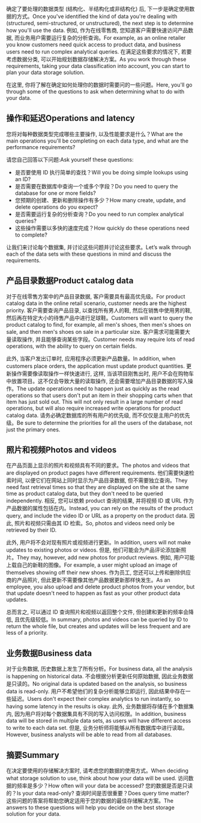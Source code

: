 <span data-ttu-id="d6bc5-101">确定了要处理的数据类型 (结构化、半结构化或非结构化) 后, 下一步是确定使用数据的方式。</span><span class="sxs-lookup"><span data-stu-id="d6bc5-101">Once you've identified the kind of data you're dealing with (structured, semi-structured, or unstructured), the next step is to determine how you'll use the data.</span></span> <span data-ttu-id="d6bc5-102">例如, 作为在线零售商, 您知道客户需要快速访问产品数据, 而业务用户需要运行复杂的分析查询。</span><span class="sxs-lookup"><span data-stu-id="d6bc5-102">For example, as an online retailer you know customers need quick access to product data, and business users need to run complex analytical queries.</span></span> <span data-ttu-id="d6bc5-103">在满足这些要求的情况下, 若要考虑数据分类, 可以开始规划数据存储解决方案。</span><span class="sxs-lookup"><span data-stu-id="d6bc5-103">As you work through these requirements, taking your data classification into account, you can start to plan your data storage solution.</span></span>

<span data-ttu-id="d6bc5-104">在这里, 你将了解在确定如何处理你的数据时需要问的一些问题。</span><span class="sxs-lookup"><span data-stu-id="d6bc5-104">Here, you'll go through some of the questions to ask when determining what to do with your data.</span></span>

## <a name="operations-and-latency"></a><span data-ttu-id="d6bc5-105">操作和延迟</span><span class="sxs-lookup"><span data-stu-id="d6bc5-105">Operations and latency</span></span>

<span data-ttu-id="d6bc5-106">您将对每种数据类型完成哪些主要操作, 以及性能要求是什么？</span><span class="sxs-lookup"><span data-stu-id="d6bc5-106">What are the main operations you'll be completing on each data type, and what are the performance requirements?</span></span>

<span data-ttu-id="d6bc5-107">请您自己回答以下问题:</span><span class="sxs-lookup"><span data-stu-id="d6bc5-107">Ask yourself these questions:</span></span>

* <span data-ttu-id="d6bc5-108">是否要使用 ID 执行简单的查找？</span><span class="sxs-lookup"><span data-stu-id="d6bc5-108">Will you be doing simple lookups using an ID?</span></span>
* <span data-ttu-id="d6bc5-109">是否需要在数据库中查询一个或多个字段？</span><span class="sxs-lookup"><span data-stu-id="d6bc5-109">Do you need to query the database for one or more fields?</span></span>
* <span data-ttu-id="d6bc5-110">您预期的创建、更新和删除操作有多少？</span><span class="sxs-lookup"><span data-stu-id="d6bc5-110">How many create, update, and delete operations do you expect?</span></span>
* <span data-ttu-id="d6bc5-111">是否需要运行复杂的分析查询？</span><span class="sxs-lookup"><span data-stu-id="d6bc5-111">Do you need to run complex analytical queries?</span></span>
* <span data-ttu-id="d6bc5-112">这些操作需要以多快的速度完成？</span><span class="sxs-lookup"><span data-stu-id="d6bc5-112">How quickly do these operations need to complete?</span></span>

<span data-ttu-id="d6bc5-113">让我们来讨论每个数据集, 并讨论这些问题并讨论这些要求。</span><span class="sxs-lookup"><span data-stu-id="d6bc5-113">Let’s walk through each of the data sets with these questions in mind and discuss the requirements.</span></span>

## <a name="product-catalog-data"></a><span data-ttu-id="d6bc5-114">产品目录数据</span><span class="sxs-lookup"><span data-stu-id="d6bc5-114">Product catalog data</span></span>

<span data-ttu-id="d6bc5-115">对于在线零售方案中的产品目录数据, 客户需要具有最高优先级。</span><span class="sxs-lookup"><span data-stu-id="d6bc5-115">For product catalog data in the online retail scenario, customer needs are the highest priority.</span></span> <span data-ttu-id="d6bc5-116">客户需要查询产品目录, 以查找所有男人的鞋, 然后在销售中使用男的鞋, 然后再在特定大小的待售产品中进行足球鞋。</span><span class="sxs-lookup"><span data-stu-id="d6bc5-116">Customers will want to query the product catalog to find, for example, all men's shoes, then men's shoes on sale, and then men's shoes on sale in a particular size.</span></span> <span data-ttu-id="d6bc5-117">客户需求可能需要大量读取操作, 并且能够查询某些字段。</span><span class="sxs-lookup"><span data-stu-id="d6bc5-117">Customer needs may require lots of read operations, with the ability to query on certain fields.</span></span>

<span data-ttu-id="d6bc5-118">此外, 当客户发出订单时, 应用程序必须更新产品数量。</span><span class="sxs-lookup"><span data-stu-id="d6bc5-118">In addition, when customers place orders, the application must update product quantities.</span></span> <span data-ttu-id="d6bc5-119">更新操作需要像读取操作一样快速进行, 这样, 当该项目刚售出时, 用户不会在购物车中放置项目。这不仅会导致大量的读取操作, 还会需要增加产品目录数据的写入操作。</span><span class="sxs-lookup"><span data-stu-id="d6bc5-119">The update operations need to happen just as quickly as the read operations so that users don't put an item in their shopping carts when that item has just sold out. This will not only result in a large number of read operations, but will also require increased write operations for product catalog data.</span></span> <span data-ttu-id="d6bc5-120">请务必确定数据库的所有用户的优先级, 而不仅仅是主用户的优先级。</span><span class="sxs-lookup"><span data-stu-id="d6bc5-120">Be sure to determine the priorities for all the users of the database, not just the primary ones.</span></span>

## <a name="photos-and-videos"></a><span data-ttu-id="d6bc5-121">照片和视频</span><span class="sxs-lookup"><span data-stu-id="d6bc5-121">Photos and videos</span></span>

<span data-ttu-id="d6bc5-122">在产品页面上显示的照片和视频具有不同的要求。</span><span class="sxs-lookup"><span data-stu-id="d6bc5-122">The photos and videos that are displayed on product pages have different requirements.</span></span> <span data-ttu-id="d6bc5-123">他们需要快速检索时间, 以便它们在网站上同时显示为产品目录数据, 但不需要独立查询。</span><span class="sxs-lookup"><span data-stu-id="d6bc5-123">They need fast retrieval times so that they are displayed on the site at the same time as product catalog data, but they don't need to be queried independently.</span></span> <span data-ttu-id="d6bc5-124">相反, 您可以依赖 product 查询的结果, 并将视频 ID 或 URL 作为产品数据的属性包括在内。</span><span class="sxs-lookup"><span data-stu-id="d6bc5-124">Instead, you can rely on the results of the product query, and include the video ID or URL as a property on the product data.</span></span> <span data-ttu-id="d6bc5-125">因此, 照片和视频只需由其 ID 检索。</span><span class="sxs-lookup"><span data-stu-id="d6bc5-125">So, photos and videos need only be retrieved by their ID.</span></span>

<span data-ttu-id="d6bc5-126">此外, 用户将不会对现有照片或视频进行更新。</span><span class="sxs-lookup"><span data-stu-id="d6bc5-126">In addition, users will not make updates to existing photos or videos.</span></span> <span data-ttu-id="d6bc5-127">但是, 他们可能会为产品评论添加新照片。</span><span class="sxs-lookup"><span data-stu-id="d6bc5-127">They may, however, add new photos for product reviews.</span></span> <span data-ttu-id="d6bc5-128">例如, 用户可能上载自己的新鞋的图像。</span><span class="sxs-lookup"><span data-stu-id="d6bc5-128">For example, a user might upload an image of themselves showing off their new shoes.</span></span> <span data-ttu-id="d6bc5-129">作为员工, 您还可以上传和删除供应商的产品照片, 但此更新不需要像其他产品数据更新那样快发生。</span><span class="sxs-lookup"><span data-stu-id="d6bc5-129">As an employee, you also upload and delete product photos from your vendor, but that update doesn't need to happen as fast as your other product data updates.</span></span> 

<span data-ttu-id="d6bc5-130">总而言之, 可以通过 ID 查询照片和视频以返回整个文件, 但创建和更新的频率会降低, 且优先级较低。</span><span class="sxs-lookup"><span data-stu-id="d6bc5-130">In summary, photos and videos can be queried by ID to return the whole file, but creates and updates will be less frequent and are less of a priority.</span></span>  

## <a name="business-data"></a><span data-ttu-id="d6bc5-131">业务数据</span><span class="sxs-lookup"><span data-stu-id="d6bc5-131">Business data</span></span>

<span data-ttu-id="d6bc5-132">对于业务数据, 历史数据上发生了所有分析。</span><span class="sxs-lookup"><span data-stu-id="d6bc5-132">For business data, all the analysis is happening on historical data.</span></span> <span data-ttu-id="d6bc5-133">不会根据分析更新任何原始数据, 因此业务数据是只读的。</span><span class="sxs-lookup"><span data-stu-id="d6bc5-133">No original data is updated based on the analysis, so business data is read-only.</span></span> <span data-ttu-id="d6bc5-134">用户不希望他们的复杂分析能够立即运行, 因此结果中存在一些延迟。</span><span class="sxs-lookup"><span data-stu-id="d6bc5-134">Users don't expect their complex analytics to run instantly, so having some latency in the results is okay.</span></span> <span data-ttu-id="d6bc5-135">此外, 业务数据将存储在多个数据集内, 因为用户将对每个数据集具有不同的写入访问权限。</span><span class="sxs-lookup"><span data-stu-id="d6bc5-135">In addition, business data will be stored in multiple data sets, as users will have different access to write to each data set.</span></span> <span data-ttu-id="d6bc5-136">但是, 业务分析师将能够从所有数据库中进行读取。</span><span class="sxs-lookup"><span data-stu-id="d6bc5-136">However, business analysts will be able to read from all databases.</span></span>

## <a name="summary"></a><span data-ttu-id="d6bc5-137">摘要</span><span class="sxs-lookup"><span data-stu-id="d6bc5-137">Summary</span></span>

<span data-ttu-id="d6bc5-138">在决定要使用的存储解决方案时, 请考虑您的数据的使用方式。</span><span class="sxs-lookup"><span data-stu-id="d6bc5-138">When deciding what storage solution to use, think about how your data will be used.</span></span> <span data-ttu-id="d6bc5-139">访问数据的频率是多少？</span><span class="sxs-lookup"><span data-stu-id="d6bc5-139">How often will your data be accessed?</span></span> <span data-ttu-id="d6bc5-140">您的数据是否是只读的？</span><span class="sxs-lookup"><span data-stu-id="d6bc5-140">Is your data read-only?</span></span> <span data-ttu-id="d6bc5-141">查询时间是否很重要？</span><span class="sxs-lookup"><span data-stu-id="d6bc5-141">Does query time matter?</span></span> <span data-ttu-id="d6bc5-142">这些问题的答案将帮助您确定适用于您的数据的最佳存储解决方案。</span><span class="sxs-lookup"><span data-stu-id="d6bc5-142">The answers to these questions will help you decide on the best storage solution for your data.</span></span>